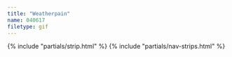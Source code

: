 ```yaml
---
title: "Weatherpain"
name: 040617
filetype: gif
---
```


{% include "partials/strip.html" %}
{% include "partials/nav-strips.html" %}